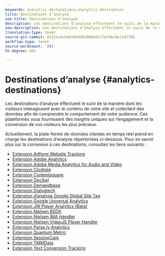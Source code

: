 ```yaml
---
keywords: analytics destinations;analytics destination
title: Destinations d’analyse
seo-title: Destinations d’analyse
description: Les destinations d’analyse effectuent le suivi de la manière dont les visiteurs interagissent avec le contenu de votre site et collectent des données afin de comprendre le comportement de votre audience. Ces plateformes vous fournissent des insights uniques sur l’engagement et la conversion de vos visiteurs les plus précieux.
seo-description: Les destinations d’analyse effectuent le suivi de la manière dont les visiteurs interagissent avec le contenu de votre site et collectent des données afin de comprendre le comportement de votre audience. Ces plateformes vous fournissent des insights uniques sur l’engagement et la conversion de vos visiteurs les plus précieux.
translation-type: tm+mt
source-git-commit: 0232acdc64019b9d93888e8137ef9bc8e114779b
workflow-type: tm+mt
source-wordcount: '201'
ht-degree: 94%

---
```



# Destinations d’analyse {#analytics-destinations}

Les destinations d’analyse effectuent le suivi de la manière dont les visiteurs interagissent avec le contenu de votre site et collectent des données afin de comprendre le comportement de votre audience. Ces plateformes vous fournissent des insights uniques sur l’engagement et la conversion de vos visiteurs les plus précieux.

Actuellement, la plate-forme de données clientes en temps réel prend en charge les destinations d’analyse répertoriées ci-dessous. Pour en savoir plus sur la connexion à ces destinations, consultez les liens suivants :

* [Extension Adform Website Tracking](/help/rtcdp/destinations/adform-extension.md)
* [Extension Adobe Analytics](/help/rtcdp/destinations/adobe-analytics-extension.md)
* [Extension Adobe Media Analytics for Audio and Vidéo](/help/rtcdp/destinations/adobe-video-analytics-extension.md)
* [Extension Clicktale](/help/rtcdp/destinations/clicktale-extension.md)
* [Extension Contentsquare](/help/rtcdp/destinations/contentsquare-extension.md)
* [Extension Decibel](/help/rtcdp/destinations/decibel-extension.md)
* [Extension Demandbase](/help/rtcdp/destinations/demandbase-extension.md)
* [Extension Dialogtech](/help/rtcdp/destinations/dialogtech-extension.md)
* [Extension d’analyse Google Global Site Tag](/help/rtcdp/destinations/gtag-analytics-extension.md)
* [Extension Google Universal Analytics](/help/rtcdp/destinations/google-universal-analytics-extension.md)
* [Extension JW Player Analytics (Beta)](/help/rtcdp/destinations/jw-player-analytics-extension.md)
* [Extension Nielsen BSDK](nielsen-bsdk-extension.md)
* [Extension Nielsen IMA Handler](nielsen-ima-extension.md)
* [Extension Nielsen VideoJS Player Handler](nielsen-videojs-extension.md)
* [Extension Parse.ly Analytics](parsely-extension.md)
* [Extension Quantum Metric](quantum-metric-extension.md)
* [Extension SessionCam](sessioncam-extension.md)
* [Extension TMMData](tmmdata-extension.md)
* [Extension Yext Conversion Tracking](yext-extension.md)

